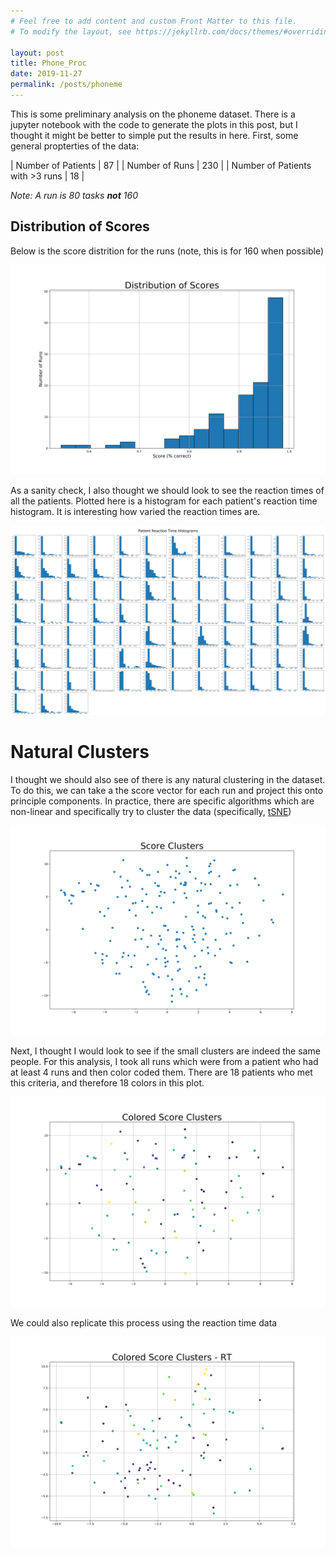 ```yaml
---
# Feel free to add content and custom Front Matter to this file.
# To modify the layout, see https://jekyllrb.com/docs/themes/#overriding-theme-defaults

layout: post
title: Phone_Proc
date: 2019-11-27
permalink: /posts/phoneme
---
```

This is some preliminary analysis on the phoneme dataset. There is a jupyter notebook with the code to generate the plots in this post, but I thought it might be better to simple put the results in here. First, some general propterties of the data:

| Number of Patients              | 87  |
| Number of Runs                  | 230 |
| Number of Patients with >3 runs | 18  |

*Note: A run is 80 tasks **not** 160*

## Distribution of Scores
Below is the score distrition for the runs (note, this is for 160 when possible)

[ ![](/assets/Distribution_Scores.svg) ](/assets/Distribution_Scores.svg)


As a sanity check, I also thought we should look to see the reaction times of all the patients. Plotted here is a histogram for each patient's reaction time histogram. It is interesting how varied the reaction times are.

[ ![](/assets/Patient_RT_hists.svg) ](/assets/Patient_RT_hists.svg)

# Natural Clusters
I thought we should also see of there is any natural clustering in the dataset. To do this, we can take a the score vector for each run and project this onto principle components. In practice, there are specific algorithms which are non-linear and specifically try to cluster the data (specifically, [tSNE]('https://en.wikipedia.org/wiki/T-distributed_stochastic_neighbor_embedding'))

[ ![](/assets/tsne_score.svg) ](/assets/tsne_score.svg)

Next, I thought I would look to see if the small clusters are indeed the same people. For this analysis, I took all runs which were from a patient who had at least 4 runs and then color coded them. There are 18 patients who met this criteria, and therefore 18 colors in this plot.

[ ![](/assets/colored_tsne_scores.svg) ](/assets/colored_tsne_scores.svg)

We could also replicate this process using the reaction time data

[ ![](/assets/colored_tsne_RT.svg) ](/assets/colored_tsne_RT.svg)

